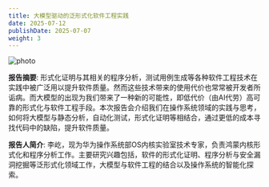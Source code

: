```yaml
---
title: 大模型驱动的泛形式化软件工程实践
date: 2025-07-12
publishDate: 2025-07-07
weight: 3
---
```


![photo](photo.png)

**报告摘要**: 形式化证明与其相关的程序分析，测试用例生成等各种软件工程技术在实践中被广泛用以提升软件质量。然而这些技术带来的使用代价也常常被开发者所诟病。而大模型的出现为我们带来了一种新的可能性，即低代价（由AI代劳）高可靠的形式化与软件工程手段。本次报告会介绍我们在操作系统领域的实践与思考，如何将大模型与静态分析，自动化测试，形式化证明等相结合，通过更低的成本寻找代码中的缺陷，提升软件质量。

**报告人简介**: 李屹，现为华为操作系统部OS内核实验室技术专家，负责鸿蒙内核形式化和程序分析工作。主要研究兴趣包括，软件的形式化证明、程序分析与安全漏洞挖掘等泛形式化领域工作，大模型与软件工程的结合以及操作系统的智能化探索。

<!--more-->